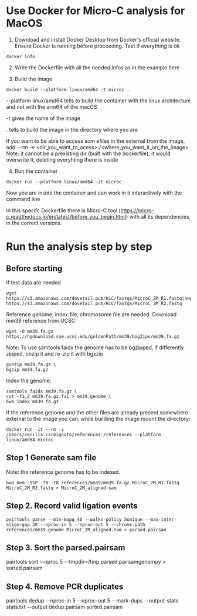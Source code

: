 # Use Docker for Micro-C analysis for MacOS

1. Download and install Docker Desktop from Docker's official website. Ensure Docker is running before proceeding.
Test if everything is ok
```
docker info
```
2. Write the Dockerfile with all the needed infos as in the example here

3. Build the image
```
docker build --platform linux/amd64 -t microc .
```
--platform linux/amd64 tells to build the container with the linux architecture and not with the arm64 of the macOS

-t gives the name of the image

. tells to build the image in the directory where you are

If you want to be able to access som efiles in the external from the image, add --rm -v <dir_you_want_to_acess>:/<where_you_want_it_on_the_image>
Note: it cannot be a prexisting dir (built with the dockerfile), it would overwrite it, deleting everyhting there is inside

4. Run the container
```
docker run --platform linux/amd64 -it microc
``` 
Now you are inside the container and can work in it interactively with the command line

In this specifc Dockerfile there is Micro-C tool (https://micro-c.readthedocs.io/en/latest/before_you_begin.html) with all its dependencies, in the correct versions. 

# Run the analysis step by step

## Before starting

If test data are needed
```
wget https://s3.amazonaws.com/dovetail.pub/HiC/fastqs/MicroC_2M_R1.fastq\nwget https://s3.amazonaws.com/dovetail.pub/HiC/fastqs/MicroC_2M_R2.fastq
```
Reference genome, index file, chromosome file are needed. Download mm39 reference from UCSC:

```
wget -O mm39.fa.gz https://hgdownload.soe.ucsc.edu/goldenPath/mm39/bigZips/mm39.fa.gz
```

Note: To use samtools faidx the genome has to be bgzipped, if differently zipped, unzip it and re-zip it with bgxzip

```
gunzip mm39.fa.gz \
bgzip mm39.fa.gz
```
Index the genome:

```
samtools faidx mm39.fa.gz \
cut -f1,2 mm39.fa.gz.fai > mm39.genome \
bwa index mm39.fa.gz
```
If the reference genome and the other files are already present somewhere external to the  image you can, while building the image mount the directory: 
```
docker run -it --rm -v /Users/cecilia.carmignoto/references:/references --platform linux/amd64 microc 
```

## Step 1 Generate sam file

Note: the reference genome has to be indexed. 

```
bwa mem -5SP -T0 -t8 references/mm39/mm39.fa.gz MicroC_2M_R1.fastq MicroC_2M_R2.fastq > MicroC_2M_aligned.sam
```

## Step 2. Record valid ligation events 

```
pairtools parse --min-mapq 40 --walks-policy 5unique --max-inter-align-gap 30 --nproc-in 5 --nproc-out 5 --chroms-path references/mm39.genome MicroC_2M_aligned.sam > parsed.pairsam
```
## Step 3. Sort the parsed.pairsam

pairtools sort --nproc 5 --tmpdir=/tmp parsed.pairsamgenompy > sorted.pairsam

 ## Step 4. Remove PCR duplicates

pairtools dedup --nproc-in 5 --nproc-out 5 --mark-dups --output-stats stats.txt --output dedup.pairsam sorted.pairsam






